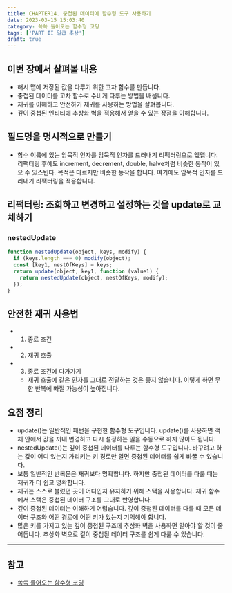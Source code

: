 ```yaml
---
title: CHAPTER14. 중첩된 데이터에 함수형 도구 사용하기
date: 2023-03-15 15:03:40
category: 쏙쏙 들어오는 함수형 코딩
tags: ['PART II 일급 추상']
draft: true
---
```


## 이번 장에서 살펴볼 내용

- 해시 맵에 저장된 값을 다루기 위한 고차 함수를 만듭니다.
- 중첩된 데이터를 고차 함수로 수비게 다루는 방법을 배웁니다.
- 재귀를 이해하고 안전하기 재귀를 사용하는 방법을 살펴봅니다.
- 깊이 중첩된 엔티티에 추상화 벽을 적용해서 얻을 수 있는 장점을 이해합니다.

## 필드명을 명시적으로 만들기

- 함수 이름에 있는 암묵적 인자를 암묵적 인자를 드러내기 리팩터링으로 앲앱니다. 리팩터링 후에도 increment, decrement, double, halve처럼 비슷한 동작이 있으 수 있스빈다. 목적은 다르지만 비슷한 동작을 합니다. 여기에도 암묵적 인자를 드러내기 리팩터링을 적용합니다.

## 리팩터링: 조회하고 변경하고 설정하는 것을 update로 교체하기

### nestedUpdate

```js
function nestedUpdate(object, keys, modify) {
  if (keys.length === 0) modify(object);
  const [key1, nestOfKeys] = keys;
  return update(object, key1, function (value1) {
    return nestedUpdate(object, nestOfKeys, modify);
  });
}
```

## 안전한 재귀 사용법

- 1. 종료 조건
- 2. 재귀 호출
- 3. 종료 조건에 다가가기
  - 재귀 호출에 같은 인자를 그대로 전달하는 것은 좋지 않습니다. 이렇게 하면 무한 반복에 빠질 가능성이 높아집니다.

## 요점 정리

- update()는 일반적인 패턴을 구현한 함수형 도구입니다. update()를 사용하면 객체 안에서 값을 꺼내 변경하고 다시 설정하는 일을 수동으로 하지 않아도 됩니다.
- nestedUpdate()는 깊이 중첩된 데이터를 다루는 함수형 도구입니다. 바꾸려고 하는 값이 어디 있는지 가리키는 키 경로만 알면 중첩된 데이터를 쉽게 바꿀 수 있습니다.
- 보통 일반적인 반복문은 재귀보다 명확합니다. 하지만 중첩된 데이터를 다룰 때는 재귀가 더 쉽고 명확합니다.
- 재귀는 스스로 불렀던 곳이 어디인지 유지하기 위해 스택을 사용합니다. 재귀 함수에서 스택은 중첩된 데이터 구조를 그대로 반영합니다.
- 깊이 중첩된 데이터는 이해하기 어렵습니다. 깊이 중첩된 데이터를 다룰 때 모든 데이터 구조와 어떤 경로에 어떤 키가 있는지 기억해야 합니다.
- 많은 키를 가지고 있는 깊이 중첩된 구조에 추상화 벽을 사용하면 알아야 할 것이 줄어듭니다. 추상화 벽으로 깊이 중첩된 데이터 구조를 쉽게 다룰 수 있습니다.

---

## 참고

- [쏙쏙 들어오는 함수형 코딩](https://product.kyobobook.co.kr/detail/S000001952246)
